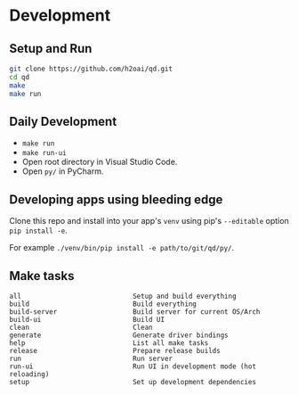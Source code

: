 # Development

## Setup and Run

```sh
git clone https://github.com/h2oai/qd.git
cd qd
make
make run
```

## Daily Development

- `make run`
- `make run-ui`
- Open root directory in Visual Studio Code.
- Open `py/` in PyCharm.

## Developing apps using bleeding edge

Clone this repo and install into your app's `venv` using pip's `--editable` option `pip install -e`.

For example `./venv/bin/pip install -e path/to/git/qd/py/`.

## Make tasks

```
all                            Setup and build everything
build                          Build everything
build-server                   Build server for current OS/Arch
build-ui                       Build UI
clean                          Clean
generate                       Generate driver bindings
help                           List all make tasks
release                        Prepare release builds
run                            Run server
run-ui                         Run UI in development mode (hot reloading)
setup                          Set up development dependencies
```
